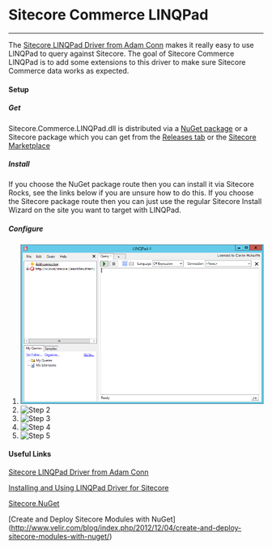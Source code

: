 # Sitecore Commerce LINQPad
---------------------------------------------

The [Sitecore LINQPad Driver from Adam Conn](http://www.sitecore.net/Learn/Blogs/Search.aspx?q=linqpad) makes it really easy to use LINQPad to query against Sitecore. The goal of Sitecore Commerce LINQPad is to add some extensions to this driver to make sure Sitecore Commerce data works as expected.

#### Setup
##### Get
Sitecore.Commerce.LINQPad.dll is distributed via a [NuGet package](https://www.nuget.org/packages/Sitecore.Commerce.LINQPad/) or a Sitecore package which you can get from the [Releases tab](/c-mcauliffe/Sitecore-Commerce-LINQPad/releases) or the [Sitecore Marketplace](https://marketplace.sitecore.net/Modules/Sitecore_Commerce_LINQPad.aspx)

##### Install
If you choose the NuGet package route then you can install it via Sitecore Rocks, see the links below if you are unsure how to do this. If you choose the Sitecore package route then you can just use the regular Sitecore Install Wizard on the site you want to target with LINQPad.

##### Configure
1. ![Step 1](/doc/images/Step01.png)
2. ![Step 2](/c-mcauliffe/Sitecore-Commerce-LINQPad/doc/images/Step02.png)
3. ![Step 3](/c-mcauliffe/Sitecore-Commerce-LINQPad/doc/images/Step03.png)
4. ![Step 4](/c-mcauliffe/Sitecore-Commerce-LINQPad/doc/images/Step04.png)
5. ![Step 5](/c-mcauliffe/Sitecore-Commerce-LINQPad/doc/images/Step05.png)


#### Useful Links

[Sitecore LINQPad Driver from Adam Conn](http://www.sitecore.net/Learn/Blogs/Search.aspx?q=linqpad)

[Installing and Using LINQPad Driver for Sitecore](https://www.youtube.com/watch?v=ucifA0eGzEA)

[Sitecore.NuGet](http://vsplugins.sitecore.net/Sitecore-NuGet.ashx)

[Create and Deploy Sitecore Modules with NuGet]
(http://www.velir.com/blog/index.php/2012/12/04/create-and-deploy-sitecore-modules-with-nuget/)